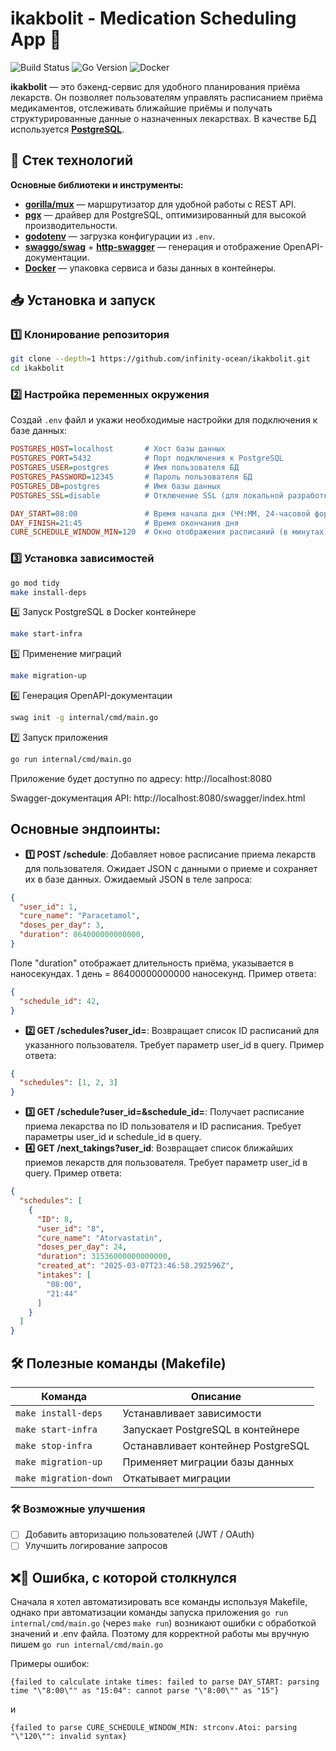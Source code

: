 # ikakbolit - Medication Scheduling App 🏥

![Build Status](https://img.shields.io/badge/build-passing-brightgreen)
![Go Version](https://img.shields.io/badge/Go-1.23.3-blue)
![Docker](https://img.shields.io/badge/Docker-Supported-blue)

**ikakbolit** — это бэкенд-сервис для удобного планирования приёма лекарств. Он позволяет пользователям управлять расписанием приёма медикаментов, отслеживать ближайшие приёмы и получать структурированные данные о назначенных лекарствах. В качестве БД используется **[PostgreSQL](https://www.postgresql.org)**.


## 🚀 Стек технологий

**Основные библиотеки и инструменты:**
- **[gorilla/mux](https://github.com/gorilla/mux)** — маршрутизатор для удобной работы с REST API.
- **[pgx](https://github.com/jackc/pgx)** — драйвер для PostgreSQL, оптимизированный для высокой производительности.
- **[godotenv](https://github.com/joho/godotenv)** — загрузка конфигурации из `.env`.
- **[swaggo/swag](https://github.com/swaggo/swag)** + **[http-swagger](https://github.com/swaggo/http-swagger)** — генерация и отображение OpenAPI-документации.
- **[Docker](https://www.docker.com/)** — упаковка сервиса и базы данных в контейнеры.

## 📥 Установка и запуск

### 1️⃣ Клонирование репозитория
```sh
git clone --depth=1 https://github.com/infinity-ocean/ikakbolit.git
cd ikakbolit
```

### 2️⃣ Настройка переменных окружения
Создай `.env` файл и укажи необходимые настройки для подключения к базе данных:

```ini
POSTGRES_HOST=localhost       # Хост базы данных
POSTGRES_PORT=5432            # Порт подключения к PostgreSQL
POSTGRES_USER=postgres        # Имя пользователя БД
POSTGRES_PASSWORD=12345       # Пароль пользователя БД
POSTGRES_DB=postgres          # Имя базы данных
POSTGRES_SSL=disable          # Отключение SSL (для локальной разработки)

DAY_START=08:00               # Время начала дня (ЧЧ:ММ, 24-часовой формат)
DAY_FINISH=21:45              # Время окончания дня
CURE_SCHEDULE_WINDOW_MIN=120  # Окно отображения расписаний (в минутах)
```

### 3️⃣ Установка зависимостей
```sh
go mod tidy
make install-deps
```

4️⃣ Запуск PostgreSQL в Docker контейнере
```sh
make start-infra
```

5️⃣ Применение миграций
```sh
make migration-up
```

6️⃣ Генерация OpenAPI-документации
```sh
swag init -g internal/cmd/main.go
```

7️⃣ Запуск приложения
```sh
go run internal/cmd/main.go
```

Приложение будет доступно по адресу: http://localhost:8080

Swagger-документация API: http://localhost:8080/swagger/index.html

## Основные эндпоинты:
- **1️⃣ POST /schedule**: Добавляет новое расписание приема лекарств для пользователя. Ожидает JSON с данными о приеме и сохраняет их в базе данных.
Ожидаемый JSON в теле запроса:
```json
{
  "user_id": 1,
  "cure_name": "Paracetamol",
  "doses_per_day": 3,
  "duration": 864000000000000,
}
```
Поле "duration" отображает длительность приёма, указывается в наносекундах. 1 день = 86400000000000 наносекунд.
Пример ответа:
```json
{
  "schedule_id": 42,
}
```
- **2️⃣ GET /schedules?user_id=**: Возвращает список ID расписаний для указанного пользователя. Требует параметр user_id в query.
Пример ответа:
```json
{
  "schedules": [1, 2, 3]
}
```
- **3️⃣ GET /schedule?user_id=&schedule_id=**: Получает расписание приема лекарства по ID пользователя и ID расписания. Требует параметры user_id и schedule_id в query.
- **4️⃣ GET /next_takings?user_id**: Возвращает список ближайших приемов лекарств для пользователя. Требует параметр user_id в query.
Пример ответа:
```json
{
  "schedules": [
    {
      "ID": 8,
      "user_id": "8",
      "cure_name": "Atorvastatin",
      "doses_per_day": 24,
      "duration": 31536000000000000,
      "created_at": "2025-03-07T23:46:58.292596Z",
      "intakes": [
        "08:00",
        "21:44"
      ]
    }
  ]
}
```

## 🛠 Полезные команды (Makefile)

| Команда              | Описание                                         |
|----------------------|--------------------------------------------------|
| `make install-deps`  | Устанавливает зависимости                        |
| `make start-infra`   | Запускает PostgreSQL в контейнере                |
| `make stop-infra`    | Останавливает контейнер PostgreSQL               |
| `make migration-up`  | Применяет миграции базы данных                   |
| `make migration-down`| Откатывает миграции                              |

### 🛠 Возможные улучшения
* [ ] Добавить авторизацию пользователей (JWT / OAuth) 
* [ ] Улучшить логирование запросов

## ❌🔧 Ошибка, с которой столкнулся
Сначала я хотел автоматизировать все команды используя Makefile, однако при автоматизации команды запуска приложения ```go run internal/cmd/main.go``` (через ```make run```) возникают ошибки с обработкой значений и .env файла. Поэтому для корректной работы мы вручную пишем ```go run internal/cmd/main.go```

Примеры ошибок:
```
{failed to calculate intake times: failed to parse DAY_START: parsing time "\"8:00\"" as "15:04": cannot parse "\"8:00\"" as "15"}
```
и
```
{failed to parse CURE_SCHEDULE_WINDOW_MIN: strconv.Atoi: parsing "\"120\"": invalid syntax}
```